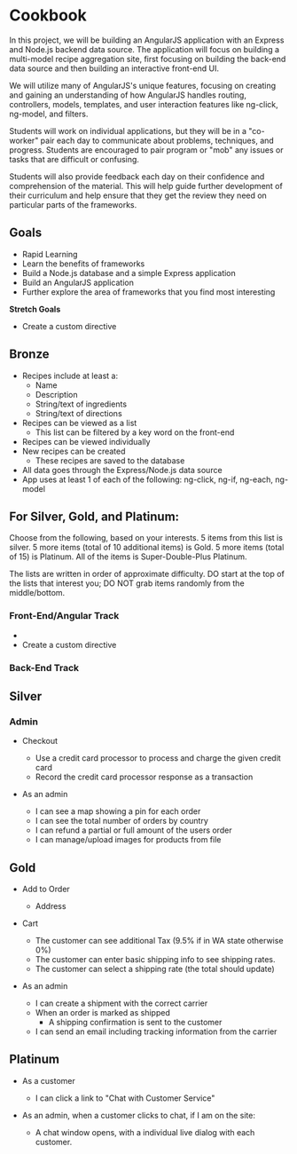 # Cookbook

In this project, we will be building an AngularJS application with an Express 
and Node.js backend data source. The application will focus on building a 
multi-model recipe aggregation site, first focusing on building the back-end 
data source and then building an interactive front-end UI.

We will utilize many of AngularJS's unique features, focusing on creating
and gaining an understanding of how AngularJS handles routing, controllers, 
models, templates, and user interaction features like ng-click, ng-model,
and filters.

Students will work on individual applications, but they will be in a "co-worker" 
pair each day to communicate about problems, techniques, and progress. Students 
are encouraged to pair program or "mob" any issues or tasks that are difficult 
or confusing.

Students will also provide feedback each day on their confidence and comprehension 
of the material. This will help guide further development of their curriculum 
and help ensure that they get the review they need on particular parts of the 
frameworks.

## Goals

- Rapid Learning
- Learn the benefits of frameworks
- Build a Node.js database and a simple Express application
- Build an AngularJS application
- Further explore the area of frameworks that you find most interesting

**Stretch Goals**
- Create a custom directive


## Bronze

- Recipes include at least a:
    - Name
    - Description
    - String/text of ingredients
    - String/text of directions
- Recipes can be viewed as a list
    - This list can be filtered by a key word on the front-end
- Recipes can be viewed individually
- New recipes can be created
    - These recipes are saved to the database
- All data goes through the Express/Node.js data source
- App uses at least 1 of each of the following: ng-click, ng-if, ng-each, ng-model

## For Silver, Gold, and Platinum:
Choose from the following, based on your interests. 5 items from this list is 
silver. 5 more items (total of 10 additional items) is Gold. 5 more items 
(total of 15) is Platinum. All of the items is Super-Double-Plus Platinum.

The lists are written in order of approximate difficulty. DO start at the top
of the lists that interest you; DO NOT grab items randomly from the middle/bottom.

### Front-End/Angular Track
- 
- Create a custom directive

### Back-End Track


<!-- Old stuff past this point -->

## Silver

### Admin

- Checkout
    - Use a credit card processor to process and charge the given credit card
    - Record the credit card processor response as a transaction

- As an admin
    - I can see a map showing a pin for each order
    - I can see the total number of orders by country
    - I can refund a partial or full amount of the users order
    - I can manage/upload images for products from file
    
## Gold

- Add to Order
    - Address

- Cart
    - The customer can see additional Tax (9.5% if in WA state otherwise 0%)
    - The customer can enter basic shipping info to see shipping rates.
    - The customer can select a shipping rate (the total should update)

- As an admin
    - I can create a shipment with the correct carrier
    - When an order is marked as shipped
        - A shipping confirmation is sent to the customer
    - I can send an email including tracking information from the carrier

## Platinum

- As a customer
    - I can click a link to "Chat with Customer Service"
    
- As an admin, when a customer clicks to chat, if I am on the site:
    - A chat window opens, with a individual live dialog with each customer.
    